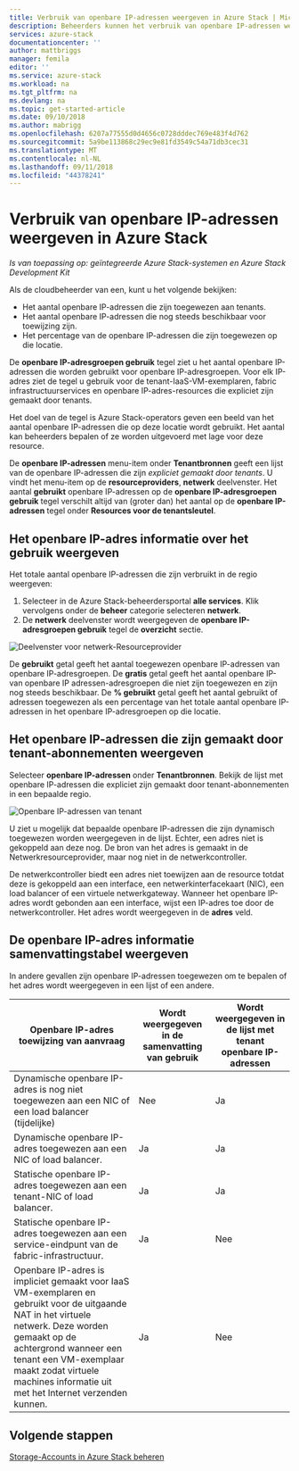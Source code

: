 ```yaml
---
title: Verbruik van openbare IP-adressen weergeven in Azure Stack | Microsoft Docs
description: Beheerders kunnen het verbruik van openbare IP-adressen weergeven in een regio
services: azure-stack
documentationcenter: ''
author: mattbriggs
manager: femila
editor: ''
ms.service: azure-stack
ms.workload: na
ms.tgt_pltfrm: na
ms.devlang: na
ms.topic: get-started-article
ms.date: 09/10/2018
ms.author: mabrigg
ms.openlocfilehash: 6207a77555d0d4656c0728dddec769e483f4d762
ms.sourcegitcommit: 5a9be113868c29ec9e81fd3549c54a71db3cec31
ms.translationtype: MT
ms.contentlocale: nl-NL
ms.lasthandoff: 09/11/2018
ms.locfileid: "44378241"
---
```

# <a name="view-public-ip-address-consumption-in-azure-stack"></a>Verbruik van openbare IP-adressen weergeven in Azure Stack

*Is van toepassing op: geïntegreerde Azure Stack-systemen en Azure Stack Development Kit*

Als de cloudbeheerder van een, kunt u het volgende bekijken:
 - Het aantal openbare IP-adressen die zijn toegewezen aan tenants.
 - Het aantal openbare IP-adressen die nog steeds beschikbaar voor toewijzing zijn.
 - Het percentage van de openbare IP-adressen die zijn toegewezen op die locatie.

De **openbare IP-adresgroepen gebruik** tegel ziet u het aantal openbare IP-adressen die worden gebruikt voor openbare IP-adresgroepen. Voor elk IP-adres ziet de tegel u gebruik voor de tenant-IaaS-VM-exemplaren, fabric infrastructuurservices en openbare IP-adres-resources die expliciet zijn gemaakt door tenants.

Het doel van de tegel is Azure Stack-operators geven een beeld van het aantal openbare IP-adressen die op deze locatie wordt gebruikt. Het aantal kan beheerders bepalen of ze worden uitgevoerd met lage voor deze resource.

De **openbare IP-adressen** menu-item onder **Tenantbronnen** geeft een lijst van de openbare IP-adressen die zijn *expliciet gemaakt door tenants*. U vindt het menu-item op de **resourceproviders**, **netwerk** deelvenster. Het aantal **gebruikt** openbare IP-adressen op de **openbare IP-adresgroepen gebruik** tegel verschilt altijd van (groter dan) het aantal op de **openbare IP-adressen** tegel onder  **Resources voor de tenantsleutel**.

## <a name="view-the-public-ip-address-usage-information"></a>Het openbare IP-adres informatie over het gebruik weergeven
Het totale aantal openbare IP-adressen die zijn verbruikt in de regio weergeven:

1. Selecteer in de Azure Stack-beheerdersportal **alle services**. Klik vervolgens onder de **beheer** categorie selecteren **netwerk**.
1. De **netwerk** deelvenster wordt weergegeven de **openbare IP-adresgroepen gebruik** tegel de **overzicht** sectie.

![Deelvenster voor netwerk-Resourceprovider](media/azure-stack-viewing-public-ip-address-consumption/image01.png)

De **gebruikt** getal geeft het aantal toegewezen openbare IP-adressen van openbare IP-adresgroepen. De **gratis** getal geeft het aantal openbare IP-van openbare IP adressen-adresgroepen die niet zijn toegewezen en zijn nog steeds beschikbaar. De **% gebruikt** getal geeft het aantal gebruikt of adressen toegewezen als een percentage van het totale aantal openbare IP-adressen in het openbare IP-adresgroepen op die locatie.

## <a name="view-the-public-ip-addresses-that-were-created-by-tenant-subscriptions"></a>Het openbare IP-adressen die zijn gemaakt door tenant-abonnementen weergeven
Selecteer **openbare IP-adressen** onder **Tenantbronnen**. Bekijk de lijst met openbare IP-adressen die expliciet zijn gemaakt door tenant-abonnementen in een bepaalde regio.

![Openbare IP-adressen van tenant](media/azure-stack-viewing-public-ip-address-consumption/image02.png)

U ziet u mogelijk dat bepaalde openbare IP-adressen die zijn dynamisch toegewezen worden weergegeven in de lijst. Echter, een adres niet is gekoppeld aan deze nog. De bron van het adres is gemaakt in de Netwerkresourceprovider, maar nog niet in de netwerkcontroller.

De netwerkcontroller biedt een adres niet toewijzen aan de resource totdat deze is gekoppeld aan een interface, een netwerkinterfacekaart (NIC), een load balancer of een virtuele netwerkgateway. Wanneer het openbare IP-adres wordt gebonden aan een interface, wijst een IP-adres toe door de netwerkcontroller. Het adres wordt weergegeven in de **adres** veld.

## <a name="view-the-public-ip-address-information-summary-table"></a>De openbare IP-adres informatie samenvattingstabel weergeven
In andere gevallen zijn openbare IP-adressen toegewezen om te bepalen of het adres wordt weergegeven in een lijst of een andere.

| **Openbare IP-adres toewijzing van aanvraag** | **Wordt weergegeven in de samenvatting van gebruik** | **Wordt weergegeven in de lijst met tenant openbare IP-adressen** |
| --- | --- | --- |
| Dynamische openbare IP-adres is nog niet toegewezen aan een NIC of een load balancer (tijdelijke) |Nee |Ja |
| Dynamische openbare IP-adres toegewezen aan een NIC of load balancer. |Ja |Ja |
| Statische openbare IP-adres toegewezen aan een tenant-NIC of load balancer. |Ja |Ja |
| Statische openbare IP-adres toegewezen aan een service-eindpunt van de fabric-infrastructuur. |Ja |Nee |
| Openbare IP-adres is impliciet gemaakt voor IaaS VM-exemplaren en gebruikt voor de uitgaande NAT in het virtuele netwerk. Deze worden gemaakt op de achtergrond wanneer een tenant een VM-exemplaar maakt zodat virtuele machines informatie uit met het Internet verzenden kunnen. |Ja |Nee |

## <a name="next-steps"></a>Volgende stappen
[Storage-Accounts in Azure Stack beheren](azure-stack-manage-storage-accounts.md)